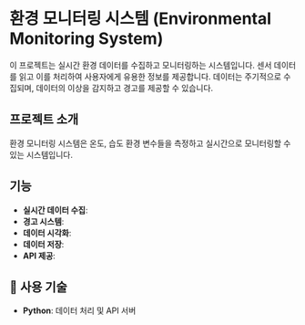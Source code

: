 # 환경 모니터링 시스템 (Environmental Monitoring System)

이 프로젝트는 실시간 환경 데이터를 수집하고 모니터링하는 시스템입니다. 센서 데이터를 읽고 이를 처리하여 사용자에게 유용한 정보를 제공합니다. 데이터는 주기적으로 수집되며, 데이터의 이상을 감지하고 경고를 제공할 수 있습니다.

## 프로젝트 소개
환경 모니터링 시스템은 온도, 습도 환경 변수들을 측정하고 실시간으로 모니터링할 수 있는 시스템입니다.

## 기능
- **실시간 데이터 수집**: 
- **경고 시스템**: 
- **데이터 시각화**: 
- **데이터 저장**: 
- **API 제공**: 

## 🔧 사용 기술
- **Python**: 데이터 처리 및 API 서버
